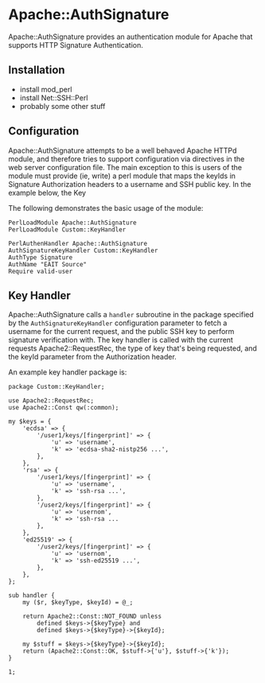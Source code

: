 # Apache::AuthSignature

Apache::AuthSignature provides an authentication module for Apache 
that supports HTTP Signature Authentication.

## Installation

- install mod_perl
- install Net::SSH::Perl
- probably some other stuff

## Configuration

Apache::AuthSignature attempts to be a well behaved Apache HTTPd
module, and therefore tries to support configuration via directives
in the web server configuration file. The main exception to this
is users of the module must provide (ie, write) a perl module that
maps the keyIds in Signature Authorization headers to a username
and SSH public key. In the example below, the Key 

The following demonstrates the basic usage of the module:

```
PerlLoadModule Apache::AuthSignature
PerlLoadModule Custom::KeyHandler

PerlAuthenHandler Apache::AuthSignature
AuthSignatureKeyHandler Custom::KeyHandler
AuthType Signature
AuthName "EAIT Source"
Require valid-user
```

## Key Handler

Apache::AuthSignature calls a `handler` subroutine in the package
specified by the `AuthSignatureKeyHandler` configuration parameter
to fetch a username for the current request, and the public SSH key
to perform signature verification with. The key handler is called
with the current requests Apache2::RequestRec, the type of key
that's being requested, and the keyId parameter from the Authorization
header.

An example key handler package is:

```{perl}
package Custom::KeyHandler;

use Apache2::RequestRec;
use Apache2::Const qw(:common);

my $keys = {
	'ecdsa' => {
		'/user1/keys/[fingerprint]' => {
			'u' => 'username',
			'k' => 'ecdsa-sha2-nistp256 ...',
		},
	},
	'rsa' => {
		'/user1/keys/[fingerprint]' => {
			'u' => 'username',
			'k' => 'ssh-rsa ...',
		},
		'/user2/keys/[fingerprint]' => {
			'u' => 'usernom',
			'k' => 'ssh-rsa ...
		},
	},
	'ed25519' => {
		'/user2/keys/[fingerprint]' => {
			'u' => 'usernom',
			'k' => 'ssh-ed25519 ...',
		},
	},
};

sub handler {
	my ($r, $keyType, $keyId) = @_;

	return Apache2::Const::NOT_FOUND unless
	    defined $keys->{$keyType} and
	    defined $keys->{$keyType}->{$keyId};

	my $stuff = $keys->{$keyType}->{$keyId};
	return (Apache2::Const::OK, $stuff->{'u'}, $stuff->{'k'});
}

1;
```
